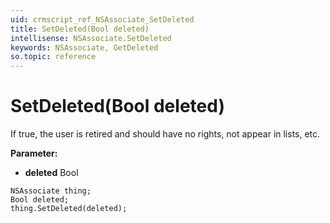 ```yaml
---
uid: crmscript_ref_NSAssociate_SetDeleted
title: SetDeleted(Bool deleted)
intellisense: NSAssociate.SetDeleted
keywords: NSAssociate, GetDeleted
so.topic: reference
---
```


# SetDeleted(Bool deleted)

If true, the user is retired and should have no rights, not appear in lists, etc.

**Parameter:** 
 - **deleted** Bool

```crmscript
NSAssociate thing;
Bool deleted;
thing.SetDeleted(deleted);
```


